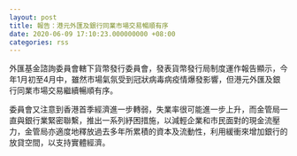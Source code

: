 ```yaml
---
layout: post
title: 報告：港元外匯及銀行同業市場交易暢順有序
date: 2020-06-09 17:10:23.000000000 +08:00
categories: rss
---
```


外匯基金諮詢委員會轄下貨幣發行委員會，發表貨幣發行局制度運作報告顯示，今年1月初至4月中，雖然市場氣氛受到冠狀病毒病疫情爆發影響，但港元外匯及銀行同業市場交易繼續暢順有序。

委員會又注意到香港首季經濟進一步轉弱，失業率很可能進一步上升，而金管局一直與銀行業緊密聯繫，推出一系列紓困措施，以減輕企業和市民面對的現金流壓力，金管局亦適度地釋放過去多年所累積的資本及流動性，利用緩衝來增加銀行的放貸空間，以支持實體經濟。

